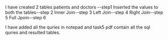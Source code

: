 I have created 2 tables patients and doctors --step1
Inserted the values to both the tables--step 2
Inner Join--step 3
Left Join--step 4
Right Join--step 5
Full Jpoin--step 6


I have added all the quries in notepad and task5 pdf contain all the sql quries and resulted tables.

